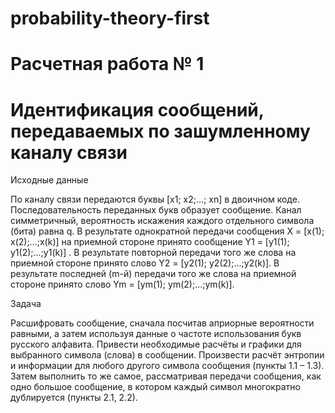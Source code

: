 # probability-theory-first
# Расчетная работа № 1
# Идентификация сообщений, передаваемых по зашумленному каналу связи

Исходные данные

По каналу связи передаются буквы [x1; x2;…; xn] в двоичном коде. Последовательность переданных букв образует сообщение. Канал симметричный, вероятность искажения каждого отдельного символа (бита) равна q. В результате однократной передачи сообщения X = [x(1); x(2);…;x(k)] на приемной стороне принято сообщение Y1 = [y1(1); y1(2);...;y1(k)] . В результате повторной передачи того же слова на приемной стороне принято слово Y2 = [y2(1); y2(2);...;y2(k)]. В результате последней (m-й) передачи того же слова на приемной стороне принято слово Ym = [ym(1); ym(2);...;ym(k)].

Задача

Расшифровать сообщение, сначала посчитав априорные вероятности равными, а затем используя данные о частоте использования букв русского алфавита. Привести необходимые расчёты и графики для выбранного символа (слова) в сообщении. Произвести расчёт энтропии и информации для любого другого символа сообщения (пункты 1.1 – 1.3). Затем выполнить то же самое, рассматривая передачи сообщения, как одно большое сообщение, в котором каждый символ многократно дублируется (пункты 2.1, 2.2).
